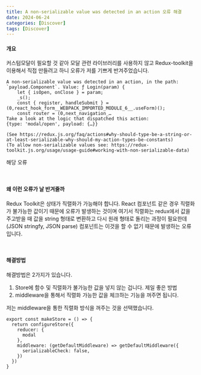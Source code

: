 ```yaml
---
title: A non‐serializable value was detected in an action 오류 해결
date: 2024-06-24
categories: [Discover]
tags: [Discover]
---
```


#### 개요

커스텀모달이 필요할 것 같아 모달 관련 라이브러리를 사용하지 않고 Redux-toolkit을 이용해서 직접 만들려고 하니 오류가 저를 기쁘게 반겨주었습니다.

```
A non-serializable value was detected in an action, in the path: `payload.Component`. Value: ƒ Login(param) {
    let { isOpen, onClose } = param;
    _s();
    const { register, handleSubmit } = (0,react_hook_form__WEBPACK_IMPORTED_MODULE_6__.useForm)();
    const router = (0,next_navigation_… 
Take a look at the logic that dispatched this action:  
{type: 'modal/open', payload: {…}}
 
(See https://redux.js.org/faq/actions#why-should-type-be-a-string-or-at-least-serializable-why-should-my-action-types-be-constants) 
(To allow non-serializable values see: https://redux-toolkit.js.org/usage/usage-guide#working-with-non-serializable-data)
```

해당 오류


<br/>

#### 왜 이런 오류가 날 반겨줄까

Redux Toolkit은 상태가 직렬화가 가능해야 합니다. React 컴포넌트 같은 경우 직렬화가 불가능한 값이기 때문에 오류가 발생하는 것이며 여기서 직렬화는 redux에서 값을 주고받을 때 값을 string 형태로 변환하고 다시 원래 형태로 돌리는 과정이 필요한데 (JSON stringfy, JSON parse) 컴포넌트는 이것을 할 수 없기 때문에 발생하는 오류입니다.

<br/>

#### 해결방법

해결방법은 2가지가 있습니다.

1.  Store에 함수 및 직렬화가 불가능한 값을 넣지 않는 겁니다. 제일 좋은 방법
2.  middleware을 통해서 직렬화 가능한 값을 체크하는 기능을 꺼주면 됩니다.

저는 middleware을 통한 직렬화 방식을 꺼주는 것을 선택했습니다.

```
export const makeStore = () => {
  return configureStore({
    reducer: {
      modal
    },
    middleware: (getDefaultMiddleware) => getDefaultMiddleware({
      serializableCheck: false,
    })
  })
}
```